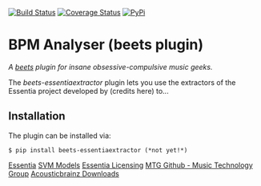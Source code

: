 [![Build Status](https://travis-ci.org/adamjakab/BeetsPluginEssentiaExtractor.svg?branch=master)](https://travis-ci.org/adamjakab/BeetsPluginEssentiaExtractor)
[![Coverage Status](https://coveralls.io/repos/github/adamjakab/BeetsPluginEssentiaExtractor/badge.svg?branch=master)](https://coveralls.io/github/adamjakab/BeetsPluginEssentiaExtractor?branch=master)
[![PyPi](https://img.shields.io/pypi/v/beets-essentiaextractor.svg)](https://pypi.org/project/beets-essentiaextractor/)


# BPM Analyser (beets plugin)

*A [beets](https://github.com/beetbox/beets) plugin for insane obsessive-compulsive music geeks.*

The *beets-essentiaextractor* plugin lets you use the extractors of the Essentia project developed by (credits here) to...


## Installation
The plugin can be installed via:

```shell script
$ pip install beets-essentiaextractor (*not yet!*)
```

[Essentia](https://essentia.upf.edu/index.html)
[SVM Models](https://essentia.upf.edu/svm_models/)
[Essentia Licensing](https://essentia.upf.edu/licensing_information.html)
[MTG Github - Music Technology Group](https://github.com/MTG)
[Acousticbrainz Downloads](https://acousticbrainz.org/download)


